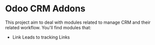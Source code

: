 Odoo CRM Addons
===============

This project aim to deal with modules related to manage CRM and their related workflow. You'll find modules that:

- Link Leads to tracking Links
